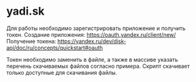 # yadi.sk
Для работы необходимо зарегистрировать приложение и получить токен.
Создание приложения: https://oauth.yandex.ru/client/new/
Получение токена: https://yandex.ru/dev/disk-api/doc/ru/concepts/quickstart#oauth

Токен необходимо заменить в файле, а также в массиве указать перечень скачиваемых файлов согласно примера.
Скрипт скачивает только доступные для скачивания файлы.
